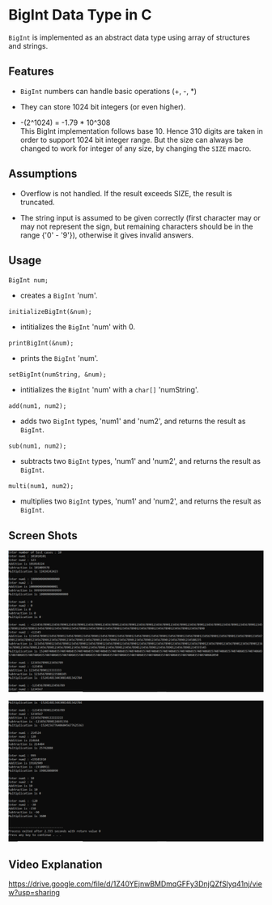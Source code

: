# BigInt Data Type in C

`BigInt` is implemented as an abstract data type using array of structures and strings.

## Features

- `BigInt` numbers can handle basic operations (+, -, *)

- They can store 1024 bit integers (or even higher).

- -(2^1024) = -1.79 * 10^308
\
This BigInt implementation follows base 10. Hence 310 digits are taken in order to support 1024 bit integer range. But the size can always be changed to work for integer of any size, by changing the `SIZE` macro.

## Assumptions

- Overflow is not handled. If the result exceeds SIZE, the result is truncated.

- The string input is assumed to be given correctly (first character may or may not represent the sign, but remaining characters should be in the range {'0' - '9'}), otherwise it gives invalid answers.

## Usage

`BigInt num;`
- creates a `BigInt` 'num'.

`initializeBigInt(&num);`
- intitializes the `BigInt` 'num' with 0.

`printBigInt(&num);`
- prints the `BigInt` 'num'.

`setBigInt(numString, &num);`
- intitializes the `BigInt` 'num' with a `char[]` 'numString'.

`add(num1, num2);`
- adds two `BigInt` types, 'num1' and 'num2', and returns the result as `BigInt`.

`sub(num1, num2);`
- subtracts two `BigInt` types, 'num1' and 'num2', and returns the result as `BigInt`.

`multi(num1, num2);`
- multiplies two `BigInt` types, 'num1' and 'num2', and returns the result as `BigInt`.

## Screen Shots
![img1](images/1.png)

![img2](images/2.png)

## Video Explanation
https://drive.google.com/file/d/1Z40YEjnwBMDmqGFFy3DnjQZfSlyq41nj/view?usp=sharing
